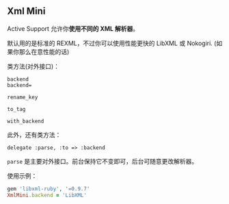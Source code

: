 ## Xml Mini

Active Support 允许你**使用不同的 XML 解析器**。

默认用的是标准的 REXML，不过你可以使用性能更快的 LibXML 或 Nokogiri. (如果你那么在意性能的话)

类方法(对外接口)：

```
backend
backend=

rename_key

to_tag

with_backend
```

此外，还有类方法：

```
delegate :parse, :to => :backend
```

`parse` 是主要对外接口。前台保持它不变即可，后台可随意更改解析器。

使用示例：

```ruby
gem 'libxml-ruby', '=0.9.7'
XmlMini.backend = 'LibXML'
```

